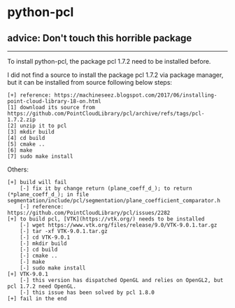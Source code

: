 # python-pcl

## advice: Don't touch this horrible package
---

To install python-pcl, the package pcl 1.7.2 need to be installed before.

I did not find a source to install the package pcl 1.7.2 via package manager, but it can be installed from source following below steps:

    [+] reference: https://machineseez.blogspot.com/2017/06/installing-point-cloud-library-18-on.html
    [1] download its source from https://github.com/PointCloudLibrary/pcl/archive/refs/tags/pcl-1.7.2.zip
    [2] unzip it to pcl
    [3] mkdir build
    [4] cd build
    [5] cmake ..
    [6] make
    [7] sudo make install

Others:

    [+] build will fail
        [-] fix it by change return (plane_coeff_d_); to return (*plane_coeff_d_); in file segmentation/include/pcl/segmentation/plane_coefficient_comparator.h
        [-] reference: https://github.com/PointCloudLibrary/pcl/issues/2282
    [+] to build pcl, [VTK](https://vtk.org/) needs to be installed
        [-] wget https://www.vtk.org/files/release/9.0/VTK-9.0.1.tar.gz
        [-] tar -xf VTK-9.0.1.tar.gz
        [-] cd VTK-9.0.1
        [-] mkdir build
        [-] cd build
        [-] cmake ..
        [-] make
        [-] sudo make install
    [+] VTK-9.0.1
        [-] this version has dispatched OpenGL and relies on OpenGL2, but pcl 1.7.2 need OpenGL.
        [-] this issue has been solved by pcl 1.8.0
    [+] fail in the end

